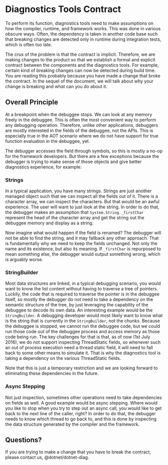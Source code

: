 # Diagnostics Tools Contract
 
To perform its function, diagnostics tools need to make assumptions on how the compiler, runtime, and framework works. This was done in various obscure ways. Often, the dependency is taken in another code base such that breaking changes are detected only in runtime during integration tests, which is often too late. 
 
The crux of the problem is that the contract is implicit. Therefore, we are making changes to the product so that we establish a formal and explicit contract between the components and the diagnostics tools. For example, certain kind of breaking changes can now be detected during build time. You are reading this probably because you have made a change that broke the contract. In the sequel of the document, we will talk about why your change is breaking and what can you do about it.
 
## Overall Principle
At a breakpoint when the debuggee stops. We can look at any memory freely in the debuggee. This is often the most convenient way to perform any debugging operation. Therefore, unlike other applications, debuggers are mostly interested in the fields of the debuggee, not the APIs. This is especially true in the AOT scenario where we do not have support for true function evaluation in the debuggee, yet.

The debugger accesses the field through symbols, so this is mostly a no-op for the framework developers. But there are a few exceptions because the debugger is trying to make sense of those objects and give better diagnostics experience, for example:
 
### Strings
In a typical application, you have many strings. Strings are just another managed object such that we can inspect all the fields out of it. There is a character array, we can inspect the characters. But that would be an awful experience. The user will want to just look at the string. In order to do that, the debugger makes an assumption that `System.String._firstChar` represent the head of the character array and get the string out the debuggee memory and display as a string. 
 
Now imagine what would happen if the field is renamed? The debugger will not be able to find the string, and it may fallback any other approach. That is fundamentally why we need to keep the fields unchanged. Not only the name and its existence, but also its meaning. If `_firstChar` is repurposed to mean something else, the debugger would output something wrong, which is arguably worse.
 
### StringBuilder
Most data structures are linked, in a typical debugging scenario, you would want to know the list content without having to traverse a tree of pointers. Luckily, the code that is required to traverse the pointer is in the debuggee itself, so mostly the debugger do not need to take a dependency on the semantic structure of the tree, by just leveraging the capability of the debuggee to decode its own data. An interesting example would be the `StringBuilder`. A debugging developer would most likely want to know what is the string that is currently in the `StringBuilder`, not the chunks. Because the debuggee is stopped, we cannot run the debuggee code, but we could run those code out of the debuggee process and access memory as those code being run. The key challenges for that is that, as of now (1st July 2016), we do not support inspecting ThreadStatic fields, so whenever such an out of process execution need a thread static field, it will need to fall back to some other means to simulate it. That is why the diagnostics tool is taking a dependency on the various ThreadStatic fields. 
 
Note that this is just a temporary restriction and we are looking forward to eliminating these dependencies in the future.
 
### Async Stepping
Not just inspection, sometimes other operations need to take dependencies on fields as well. A good example would be async stepping. Where would you like to stop when you try to step out an async call, you would like to get back to the next line of the caller, right? In order to do that, the debugger needs to know which thread to go back to, and this is done by inspecting the data structure generated by the compiler and the framework.

## Questions?
If you are trying to make a change that you have to break the contract, please contact us, @dotnet/dotnet-diag.